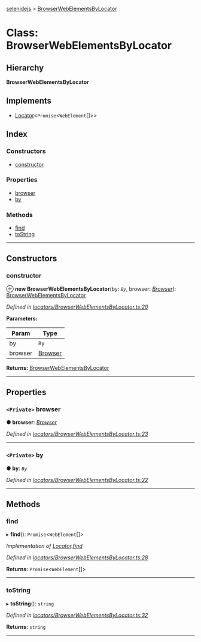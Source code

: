 [selenidejs](../README.md) > [BrowserWebElementsByLocator](../classes/browserwebelementsbylocator.md)

# Class: BrowserWebElementsByLocator

## Hierarchy

**BrowserWebElementsByLocator**

## Implements

* [Locator](../interfaces/locator.md)<`Promise`<`WebElement`[]>>

## Index

### Constructors

* [constructor](browserwebelementsbylocator.md#constructor)

### Properties

* [browser](browserwebelementsbylocator.md#browser)
* [by](browserwebelementsbylocator.md#by)

### Methods

* [find](browserwebelementsbylocator.md#find)
* [toString](browserwebelementsbylocator.md#tostring)

---

## Constructors

<a id="constructor"></a>

###  constructor

⊕ **new BrowserWebElementsByLocator**(by: *`By`*, browser: *[Browser](browser.md)*): [BrowserWebElementsByLocator](browserwebelementsbylocator.md)

*Defined in [locators/BrowserWebElementsByLocator.ts:20](https://github.com/KnowledgeExpert/selenidejs/blob/master/lib/locators/BrowserWebElementsByLocator.ts#L20)*

**Parameters:**

| Param | Type |
| ------ | ------ |
| by | `By` |
| browser | [Browser](browser.md) |

**Returns:** [BrowserWebElementsByLocator](browserwebelementsbylocator.md)

___

## Properties

<a id="browser"></a>

### `<Private>` browser

**● browser**: *[Browser](browser.md)*

*Defined in [locators/BrowserWebElementsByLocator.ts:23](https://github.com/KnowledgeExpert/selenidejs/blob/master/lib/locators/BrowserWebElementsByLocator.ts#L23)*

___
<a id="by"></a>

### `<Private>` by

**● by**: *`By`*

*Defined in [locators/BrowserWebElementsByLocator.ts:22](https://github.com/KnowledgeExpert/selenidejs/blob/master/lib/locators/BrowserWebElementsByLocator.ts#L22)*

___

## Methods

<a id="find"></a>

###  find

▸ **find**(): `Promise`<`WebElement`[]>

*Implementation of [Locator](../interfaces/locator.md).[find](../interfaces/locator.md#find)*

*Defined in [locators/BrowserWebElementsByLocator.ts:28](https://github.com/KnowledgeExpert/selenidejs/blob/master/lib/locators/BrowserWebElementsByLocator.ts#L28)*

**Returns:** `Promise`<`WebElement`[]>

___
<a id="tostring"></a>

###  toString

▸ **toString**(): `string`

*Defined in [locators/BrowserWebElementsByLocator.ts:32](https://github.com/KnowledgeExpert/selenidejs/blob/master/lib/locators/BrowserWebElementsByLocator.ts#L32)*

**Returns:** `string`

___

